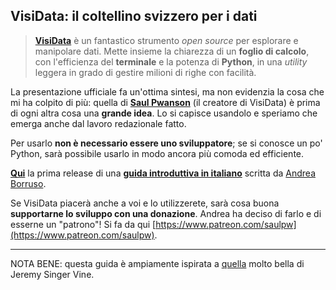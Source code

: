 ## VisiData: il coltellino svizzero per i dati

> [**VisiData**](http://visidata.org/) è un fantastico strumento _open source_ per esplorare e manipolare dati. Mette insieme la chiarezza di un **foglio di calcolo**, con l'efficienza del **terminale** e la potenza di **Python**, in una _utility_ leggera in grado di gestire milioni di righe con facilità.

La presentazione ufficiale fa un'ottima sintesi, ma non evidenzia la cosa che mi ha colpito di più:  quella di [**Saul Pwanson**](http://saul.pw/) (il creatore di VisiData) è prima di ogni altra cosa una **grande idea**. Lo si capisce usandolo e speriamo che emerga anche dal lavoro redazionale fatto.

Per usarlo **non è necessario essere uno sviluppatore**; se si conosce un po' Python, sarà possibile usarlo in modo ancora più comoda ed efficiente.

[**Qui**](./testo/README.md) la prima release di una [**guida introduttiva in italiano**](./testo/README.md) scritta da [Andrea Borruso](https://twitter.com/aborruso).

Se VisiData piacerà anche a voi e lo utilizzerete, sarà cosa buona **supportarne lo sviluppo con una donazione**. Andrea ha deciso di farlo e di esserne un "patrono"! Si fa da qui [https://www.patreon.com/saulpw](https://www.patreon.com/saulpw).

---

NOTA BENE: questa guida è ampiamente ispirata a [quella]((https://jsvine.github.io/intro-to-visidata/)) molto bella di Jeremy Singer Vine.